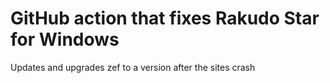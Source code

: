 # GitHub action that fixes Rakudo Star for Windows


Updates and upgrades zef to a version after the sites crash

